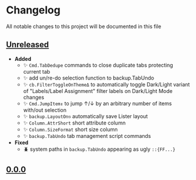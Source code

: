 # Changelog
All notable changes to this project will be documented in this file

[unreleased]: https://github.com/eugenesvk/DOpus.ext/compare/0.0.0...HEAD
## [Unreleased]
<!-- - __Added__ -->
  <!-- + :sparkles:  -->
  <!-- new features -->
<!-- - __Changed__ -->
  <!-- +   -->
  <!-- changes in existing functionality -->
<!-- - __Fixed__ -->
  <!-- + :beetle:  -->
  <!-- bug fixes -->
<!-- - __Deprecated__ -->
  <!-- + :poop:  -->
  <!-- soon-to-be removed features -->
<!-- - __Removed__ -->
  <!-- + :wastebasket:  -->
  <!-- now removed features -->
<!-- - __Security__ -->
  <!-- + :lock:  -->
  <!-- vulnerabilities -->

- __Added__
  + :sparkles: `Cmd.TabDedupe` commands to close duplicate tabs protecting current tab
  + :sparkles: add un/re-do selection function to backup.TabUndo
  + :sparkles: `cb.FilterToggleOnThemeΔ` to automatically toggle Dark/Light variant of "Labels/Label Assignment" filter labels on Dark/Light Mode changes
  + :sparkles: `Cmd.JumpItem↕` to jump ↑/↓ by an arbitrary number of items with/out selection
  + :sparkles: `backup.LayoutOn⎋` automatically save Lister layout
  + :sparkles: `Column.AttrShort` short attribute column
  + :sparkles: `Column.SizeFormat` short size column
  + :sparkles: `backup.TabUndo` tab management script commands
- __Fixed__
  + :beetle: system paths in `backup.TabUndo` appearing as ugly `::{FF...}`

[0.0.0]: https://github.com/eugenesvk/DOpus.ext/releases/tag/0.0.0
## [0.0.0]
